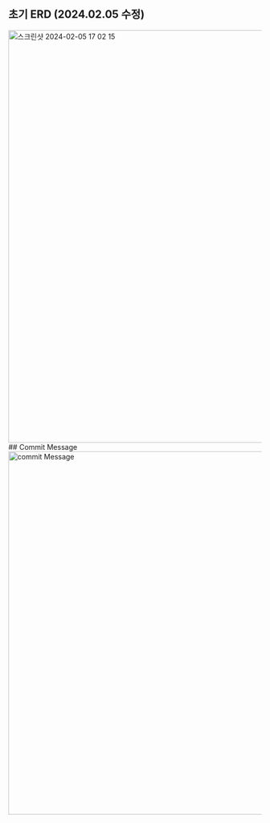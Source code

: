 ## 초기 ERD (2024.02.05 수정)
<img width="819" alt="스크린샷 2024-02-05 17 02 15" src="https://github.com/Vacation-project/Server/assets/71458064/45465fc1-50b1-4ccd-bca4-92f14b4e5fd0">
</br>
## Commit Message
<img width="721" alt="commit Message" src="https://github.com/Vacation-project/Server/assets/71458064/a654dd7a-a1df-4b0c-87ff-e1b84ce354b1">
